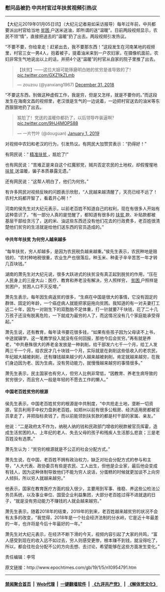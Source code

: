 ### 慰问品被扔 中共村官过年扶贫视频引热议
------------------------

<p>
 【大纪元2019年01月05日讯】（大纪元记者易如采访报导）每年过年前，中共都要派出村官给当地
 <a href="http://www.epochtimes.com/gb/tag/%E8%B4%AB%E5%9B%B0.html">
  贫困
 </a>
 户送米送油，即所谓的送“温暖”。日前两段视频显示，农民不领“情”，直接把送去的“温暖”扔了出去。两段视频引发热议。
</p>
<p>
 “不要不要，你给拿走！赶紧出去，我不要那东西！”这段发生在河南某地的视频里，村官三女一男4人，抱着被子，提着油米来到一户农妇家，在摄像机面前，农妇非常生气地说出以上的话，并把4个送“温暖”的村官从自家的院子里推了出去。
</p>
<p>
</p>
<blockquote class="twitter-tweet" data-lang="en">
 <p dir="ltr" lang="zh">
  【扶贫】——这位大姐可能琢磨明白她的贫穷是谁导致的了！
  <a href="https://t.co/GXZ1IkZLmb">
   pic.twitter.com/GXZ1IkZLmb
  </a>
 </p>
 <p>
  — zouzou (@yanxiang1967)
  <a href="https://twitter.com/yanxiang1967/status/1079620465629442048?ref_src=twsrc%5Etfw">
   December 31, 2018
  </a>
 </p>
</blockquote>
<p>
 <p>
  “不要这东西，别做这种虚假工作，我是穷，但是又怎样，就是不要你的。”而这段发生在海南文昌的视频里，老汉很是生气的一边说着，一边把村官送去的油米等东西狠狠地扔了出去。
 </p>
</p>
<blockquote class="twitter-tweet">
 <p dir="ltr" lang="zh">
  尴尬了！党送的温暖你都扔了，以后领导咋装逼啊？
  <a href="https://t.co/9HJ4MOPS88">
   pic.twitter.com/9HJ4MOPS88
  </a>
 </p>
 <p>
  — 一片竹叶 (@douguan)
  <a href="https://twitter.com/douguan/status/1080126802805301249?ref_src=twsrc%5Etfw">
   January 1, 2019
  </a>
 </p>
</blockquote>
<p>
 <p>
  对视频中农妇和老汉的行为，引发热议。有网民大加赞赏表示：“扔得好！”
 </p>
 <p>
  有网民说：“
  <a href="http://www.epochtimes.com/gb/tag/%E7%B2%BE%E5%87%86%E6%89%B6%E8%B4%AB.html">
   精准扶贫
  </a>
  ，尴尬了!”
 </p>
 <p>
  也有网民说：“苦难正是来自这个红魔邪党，贼共否定农民的土地权，却假惺惺地
  <a href="http://www.epochtimes.com/gb/tag/%E6%89%B6%E8%B4%AB.html">
   扶贫
  </a>
  送温暖，骗子本质暴露无遗。”
 </p>
 <p>
  还有网民说：“这帮人明白了，他们为何穷。”
 </p>
 <p>
  有许多网民对视频反映的问题表示欣慰，“人民越来越清醒了，天亮已经不远了！农村大妈都开智了，看着开心啊！”
 </p>
 <p>
  河南的侯先生对大纪元表示，以前老百姓不知道自己的权利，现在有很多人开始有这种意识了，“有一部分人真的是觉醒了，都知道有很多的
  <a href="http://www.epochtimes.com/gb/tag/%E6%89%B6%E8%B4%AB.html">
   扶贫
  </a>
  款、补贴款都被基层干部给贪污了，送的米、油这些东西还没有他们花去的行政费多，老百姓很清楚他们贫穷的生活就是给他们送东西的官员造成的。”
 </p>
 <h4>
  中共年年扶贫 为何穷人越来越多
 </h4>
 <p>
  “每年扶贫，穷人却越多，是因为农民税负越来越重。”侯先生表示，农民种地是赔钱的，“农村种地税很重，农业生产也很落后，种玉米、种麦子辛辛苦苦一年才转几百块钱。”
 </p>
 <p>
  湖南的萧先生对大纪元说，很多大跃进式的扶贫没有真正起到脱贫的作用，“压在人民身上的三座大山：医疗、教育和养老没有解决，穷人照样穷，
  <a href="http://www.epochtimes.com/gb/tag/%E8%B4%AB%E5%9B%B0.html">
   贫困
  </a>
  户照样是贫困户，贫困人口不灭反增。”
 </p>
 <p>
  萧先生表示，每年因生病返贫的很多，“生病在中国是很大的事情，它没有固定的群体、固定的年龄，一个癌症病人就能把家庭拖向贫困。我知道的有一对夫妻打工近二十年，因为一对刚生下的双胞胎不足体重，打一针就要7千块钱，花了二十几万孩子还没有脱离危险，一下就成为最穷的人了，而这情况没有几个家庭能承受得起。”
 </p>
 <p>
  萧先生说，还有教育，每年读书要花很多钱，“如果有些孩子因为父母读不上书，中途就辍学，这一笔教学投入就没有任何回报，那他今后会贫穷。”再有就是养老，“中共悬殊很大的养老金发放是一种剥削，给干部发六七千一个月，给工人发两三千一个月，给农民才几十块钱一个月，实际就是在剥削这些低收入的老农民，年纪越大越被剥削，还有赚钱越来越少的人越来越被剥削，肯定就越来越穷，在我们身边因为老、因为生病，没有劳动能力，就慢慢越来越穷的事情很多。”
 </p>
 <p>
  萧先生表示，民主国家也有穷人，但穷人比例非常低，“因教育、养老生病导致的贫穷很少，而且穷人一般是年轻的不愿去工作的懒人。”
 </p>
 <h4>
  中国老百姓贫穷的根源
 </h4>
 <p>
  侯先生表示，中国老百姓贫穷的根源是中共制度，“中共抢走土地，垄断一切资源，官员利用手中权力盘剥老百姓。如郑州以前有很多公租房、经济适用房都被官员拿走了，并把指标卖钱了，而以前能领到扶贫款的都是村干部的家属、亲友。”
 </p>
 <p>
  他说：“二是政府太不作为，纳税人纳的钱和民政部门增收的税款被官员挥霍，造成生活贫困的人、上年纪的老人、失去父母的孩子和残疾人生活那么悲哀；三是老百姓没有选票。”
 </p>
 <p>
  萧先生认为：“贫穷的根源就是不公正的社会分配方式。”
 </p>
 <p>
  萧先生说，在中国，老百姓不拥有政治权力，缺乏对社会分配方式的参与和主导，“人大代表、政协委员有些是农民、工人出生，但他是企业家，最后他会变成有钱人，因为这种体制导致他们不能为穷人说话，分蛋糕的时候就更加谈不上向穷人倾斜，所以穷人就越来越穷。”
 </p>
 <p>
  他表示，国家在教育医疗方面的投入很少，主要用到军事、维稳、养这些公检法公务员系统，以及事业单位、国营企业利益集团，大部分老百姓过得不进就退的日子，“就是没有劳动能力不赚钱的人就会越来越穷。”
 </p>
 <p>
  萧先生表示，随着2018年的结束，2019年的到来，老百姓越来越贫穷的状况不会有太多的改变，“我觉得，2018年是一个社会经济法制的分水岭，它是近十年最差的一年，也许将是今后十年最好的一年。”
 </p>
 <p>
  萧先生对大纪元表示，在经济不断下滑的今天，视频内容引起了大家的共鸣，“富人感受到现在的收入远不如过去，穷人则感受更惨，根本赚不到钱，就没得吃了，所以，都会往社会分配不公的方向去想、去讨论，希望能够在这些方面发生变化。”
 </p>
 <p>
  责任编辑：李穹
 </p>
</p>
原文链接：http://www.epochtimes.com/gb/19/1/5/n10954791.htm


------------------------
#### [禁闻聚合首页](https://github.com/gfw-breaker/banned-news/blob/master/README.md) &nbsp;|&nbsp; [Web代理](https://github.com/gfw-breaker/open-proxy/blob/master/README.md) &nbsp;|&nbsp; [一键翻墙软件](https://github.com/gfw-breaker/nogfw/blob/master/README.md) &nbsp;|&nbsp; [《九评共产党》](https://github.com/gfw-breaker/9ping.md/blob/master/README.md#九评之一评共产党是什么) &nbsp;|&nbsp; [《解体党文化》](https://github.com/gfw-breaker/jtdwh.md/blob/master/README.md#绪论)